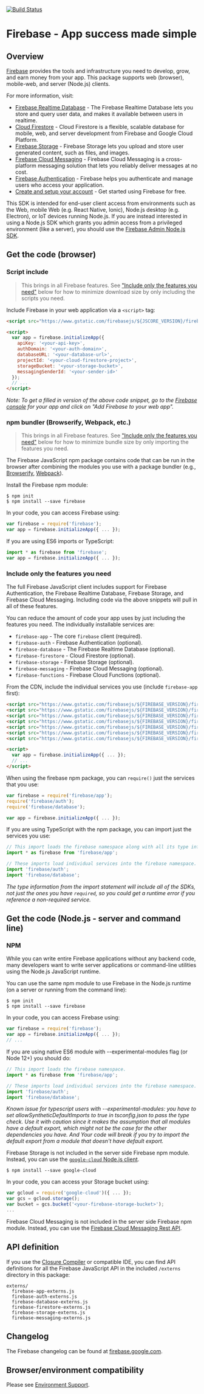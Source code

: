 [![Build Status](https://travis-ci.org/firebase/firebase-js-sdk.svg?branch=master)](https://travis-ci.org/firebase/firebase-js-sdk)

# Firebase - App success made simple

## Overview

[Firebase](https://firebase.google.com) provides the tools and infrastructure
you need to develop, grow, and earn money from your app. This package supports
web (browser), mobile-web, and server (Node.js) clients.

For more information, visit:

- [Firebase Realtime Database](https://firebase.google.com/docs/database/web/start) -
  The Firebase Realtime Database lets you store and query user data, and makes
  it available between users in realtime.
- [Cloud Firestore](https://firebase.google.com/docs/firestore/quickstart) -
  Cloud Firestore is a flexible, scalable database for mobile, web, and server
  development from Firebase and Google Cloud Platform.
- [Firebase Storage](https://firebase.google.com/docs/storage/web/start) -
  Firebase Storage lets you upload and store user generated content, such as
  files, and images.
- [Firebase Cloud Messaging](https://firebase.google.com/docs/cloud-messaging/js/client) -
  Firebase Cloud Messaging is a cross-platform messaging solution that lets you
  reliably deliver messages at no cost.
- [Firebase Authentication](https://firebase.google.com/docs/auth/web/manage-users) -
  Firebase helps you authenticate and manage users who access your application.
- [Create and setup your account](https://firebase.google.com/docs/web/setup) -
  Get started using Firebase for free.

This SDK is intended for end-user client access from environments such as the
Web, mobile Web (e.g. React Native, Ionic), Node.js desktop (e.g. Electron), or
IoT devices running Node.js. If you are instead interested in using a Node.js
SDK which grants you admin access from a privileged environment (like a server),
you should use the
[Firebase Admin Node.js SDK](https://firebase.google.com/docs/admin/setup/).

## Get the code (browser)

### Script include
>This brings in all Firebase features. See
>["Include only the features you need"](#include-only-the-features-you-need)
>below for
>how to minimize download size by only including the scripts you need.

Include Firebase in your web application via a `<script>` tag:

```html
<script src="https://www.gstatic.com/firebasejs/${JSCORE_VERSION}/firebase.js"></script>

<script>
  var app = firebase.initializeApp({
    apiKey: '<your-api-key>',
    authDomain: '<your-auth-domain>',
    databaseURL: '<your-database-url>',
    projectId: '<your-cloud-firestore-project>',
    storageBucket: '<your-storage-bucket>',
    messagingSenderId: '<your-sender-id>'
  });
  // ...
</script>
```

_Note: To get a filled in version of the above code snippet, go to the
[Firebase console](https://console.firebase.google.com/) for your app and click on "Add
Firebase to your web app"._

### npm bundler (Browserify, Webpack, etc.)

>This brings in all Firebase features. See
>["Include only the features you need"](#include-only-the-features-you-need)
>below for
>how to minimize bundle size by only importing the features you need.

The Firebase JavaScript npm package contains code that can be run in the browser
after combining the modules you use with a package bundler (e.g.,
[Browserify](http://browserify.org/), [Webpack](https://webpack.github.io/)).

Install the Firebase npm module:

```
$ npm init
$ npm install --save firebase
```

In your code, you can access Firebase using:

```js
var firebase = require('firebase');
var app = firebase.initializeApp({ ... });
```

If you are using ES6 imports or TypeScript:

```js
import * as firebase from 'firebase';
var app = firebase.initializeApp({ ... });
```

### Include only the features you need

The full Firebase JavaScript client includes support for Firebase Authentication, the
Firebase Realtime Database, Firebase Storage, and Firebase Cloud Messaging. Including
code via the above snippets will pull in all of these features.

You can reduce the amount of code your app uses by just including the features
you need. The individually installable services are:

- `firebase-app` - The core `firebase` client (required).
- `firebase-auth` - Firebase Authentication (optional).
- `firebase-database` - The Firebase Realtime Database (optional).
- `firebase-firestore` - Cloud Firestore (optional).
- `firebase-storage` - Firebase Storage (optional).
- `firebase-messaging` - Firebase Cloud Messaging (optional).
- `firebase-functions` - Firebase Cloud Functions (optional).

From the CDN, include the individual services you use (include `firebase-app`
first):

```html
<script src="https://www.gstatic.com/firebasejs/${FIREBASE_VERSION}/firebase-app.js"></script>
<script src="https://www.gstatic.com/firebasejs/${FIREBASE_VERSION}/firebase-auth.js"></script>
<script src="https://www.gstatic.com/firebasejs/${FIREBASE_VERSION}/firebase-database.js"></script>
<script src="https://www.gstatic.com/firebasejs/${FIREBASE_VERSION}/firebase-firestore.js"></script>
<script src="https://www.gstatic.com/firebasejs/${FIREBASE_VERSION}/firebase-storage.js"></script>
<script src="https://www.gstatic.com/firebasejs/${FIREBASE_VERSION}/firebase-messaging.js"></script>
<script src="https://www.gstatic.com/firebasejs/${FIREBASE_VERSION}/firebase-functions.js"></script>

<script>
  var app = firebase.initializeApp({ ... });
  // ...
</script>
```

When using the firebase npm package, you can `require()` just the services that
you use:

```js
var firebase = require('firebase/app');
require('firebase/auth');
require('firebase/database');

var app = firebase.initializeApp({ ... });
```

If you are using TypeScript with the npm package, you can import just the
services you use:

```js
// This import loads the firebase namespace along with all its type information.
import * as firebase from 'firebase/app';

// These imports load individual services into the firebase namespace.
import 'firebase/auth';
import 'firebase/database';
```

_The type information from the import statement will include all of the SDKs,
not just the ones you have `required`, so you could get a runtime error if you
reference a non-required service._

## Get the code (Node.js - server and command line)

### NPM

While you can write entire Firebase applications without any backend code, many
developers want to write server applications or command-line utilities using the
Node.js JavaScript runtime.

You can use the same npm module to use Firebase in the Node.js runtime (on a
server or running from the command line):

```
$ npm init
$ npm install --save firebase
```

In your code, you can access Firebase using:

```js
var firebase = require('firebase');
var app = firebase.initializeApp({ ... });
// ...
```

If you are using native ES6 module with --experimental-modules flag (or Node 12+)
you should do:

```js
// This import loads the firebase namespace.
import * as firebase from 'firebase/app';

// These imports load individual services into the firebase namespace.
import 'firebase/auth';
import 'firebase/database';
```

_Known issue for typescript users with --experimental-modules: you have to set allowSyntheticDefaultImports to true in tsconfig.json to pass the type check. Use it with caution since it makes the assumption that all modules have a default export, which might not be the case for the other dependencies you have. And Your code will break if you try to import the default export from a module that doesn't have default export._

Firebase Storage is not included in the server side Firebase npm module.
Instead, you can use the
[`google-cloud` Node.js client](https://github.com/GoogleCloudPlatform/google-cloud-node).

```
$ npm install --save google-cloud
```

In your code, you can access your Storage bucket using:

```js
var gcloud = require('google-cloud')({ ... });
var gcs = gcloud.storage();
var bucket = gcs.bucket('<your-firebase-storage-bucket>');
...
```

Firebase Cloud Messaging is not included in the server side Firebase npm module.
Instead, you can use the
[Firebase Cloud Messaging Rest API](https://firebase.google.com/docs/cloud-messaging/send-message).

## API definition

If you use the
[Closure Compiler](https://developers.google.com/closure/compiler/) or
compatible IDE, you can find API definitions for all the Firebase JavaScript API
in the included `/externs` directory in this package:

```
externs/
  firebase-app-externs.js
  firebase-auth-externs.js
  firebase-database-externs.js
  firebase-firestore-externs.js
  firebase-storage-externs.js
  firebase-messaging-externs.js
```

## Changelog

The Firebase changelog can be found at
[firebase.google.com](https://firebase.google.com/support/release-notes/js).

## Browser/environment compatibility

Please see [Environment Support](https://firebase.google.com/support/guides/environments_js-sdk).
